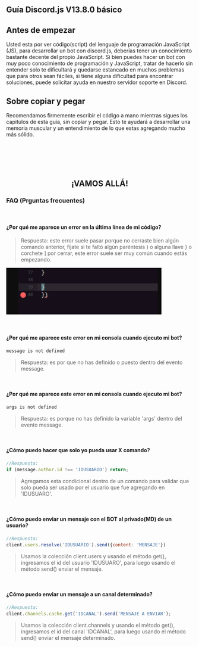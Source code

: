 ## Guía Discord.js V13.8.0 básico

## Antes de empezar
Usted esta por ver código(script) del lenguaje de programación JavaScript (JS), para desarrollar un bot con discord.js, deberías tener un conocimiento bastante decente del propio JavaScript. Si bien puedes hacer un bot con muy poco conocimiento de programación y JavaScript, tratar de hacerlo sin entender solo te dificultará y quedarse estancado en muchos problemas que para otros sean fáciles, si tiene alguna dificultad para encontrar soluciones, puede solicitar ayuda en nuestro servidor soporte en Discord.

## Sobre copiar y pegar
Recomendamos firmemente escribir el código a mano mientras sigues los capitulos de esta guía, sin copiar y pegar. Esto te ayudará a desarrollar una memoria muscular y un entendimiento de lo que estas agregando mucho más sólido.

<br>
<br>
<br>
<br>

<h2 align="center">¡VAMOS ALLÁ!</h2>

### FAQ (Prguntas frecuentes)

<br>

#### ¿Por qué me aparece un error en la última línea de mi código? 
> Respuesta: este error suele pasar porque no cerraste bien algún comando anterior, fíjate si te faltó algún paréntesis ) o alguna llave } o corchete ] por cerrar, este error suele ser muy común cuando estás empezando.

![imágen]("./../media/faq-llaves.png)

<br>

#### ¿Por qué me aparece este error en mi consola cuando ejecuto mi bot?
```txt
message is not defined
```
> Respuesta: es por que no has definido o puesto dentro del evento message.

<br>

#### ¿Por qué me aparece este error en mi consola cuando ejecuto mi bot?
```txt
args is not defined
```
> Respuesta: es porque no has definido la variable 'args' dentro del evento message.

<br>

#### ¿Cómo puedo hacer que solo yo pueda usar X comando?
```js
//Respuesta:
if (message.author.id !== 'IDUSUARIO') return;
```
> Agregamos esta condicional dentro de un comando para validar que solo pueda ser usado por el usuario que fue agregando en 'IDUSUARO'.

<br>

#### ¿Cómo puedo enviar un mensaje con el BOT al privado(MD) de un usuario?
```js
//Respuesta:
client.users.resolve('IDUSUARIO').send({content: 'MENSAJE'})
```
> Usamos la colección client.users y usando el método get(), ingresamos el id del usuario 'IDUSUARO', para luego usando el método send() enviar el mensaje.

<br>

#### ¿Cómo puedo enviar un mensaje a un canal determinado?
```js
//Respuesta:
client.channels.cache.get('IDCANAL').send('MENSAJE A ENVIAR');
```
> Usamos la colección client.channels y usando el método get(), ingresamos el id del canal 'IDCANAL', para luego usando el método send() enviar el mensaje determinado.